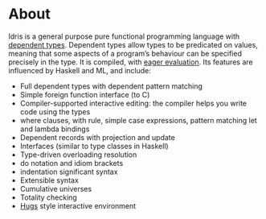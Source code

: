 # About

Idris is a general purpose pure functional programming language with [dependent types](http://en.wikipedia.org/wiki/Dependent_type).
Dependent types allow types to be predicated on values,
meaning that some aspects of a program’s behaviour can be specified precisely in the type.
It is compiled, with [eager evaluation](http://en.wikipedia.org/wiki/Eager_evaluation).
Its features are influenced by Haskell and ML, and include:

- Full dependent types with dependent pattern matching
- Simple foreign function interface (to C)
- Compiler-supported interactive editing: the compiler helps you write code using the types
- where clauses, with rule, simple case expressions, pattern matching let and lambda bindings
- Dependent records with projection and update
- Interfaces (similar to type classes in Haskell)
- Type-driven overloading resolution
- do notation and idiom brackets
- indentation significant syntax
- Extensible syntax
- Cumulative universes
- Totality checking
- [Hugs](http://www.haskell.org/hugs/) style interactive environment
